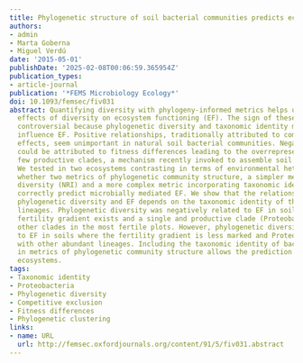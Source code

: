 ```yaml
---
title: Phylogenetic structure of soil bacterial communities predicts ecosystem functioning
authors:
- admin
- Marta Goberna
- Miguel Verdú
date: '2015-05-01'
publishDate: '2025-02-08T00:06:59.365954Z'
publication_types:
- article-journal
publication: '*FEMS Microbiology Ecology*'
doi: 10.1093/femsec/fiv031
abstract: Quantifying diversity with phylogeny-informed metrics helps understand the
  effects of diversity on ecosystem functioning (EF). The sign of these effects remains
  controversial because phylogenetic diversity and taxonomic identity may interactively
  influence EF. Positive relationships, traditionally attributed to complementarity
  effects, seem unimportant in natural soil bacterial communities. Negative relationships
  could be attributed to fitness differences leading to the overrepresentation of
  few productive clades, a mechanism recently invoked to assemble soil bacteria communities.
  We tested in two ecosystems contrasting in terms of environmental heterogeneity
  whether two metrics of phylogenetic community structure, a simpler measure of phylogenetic
  diversity (NRI) and a more complex metric incorporating taxonomic identity (PCPS),
  correctly predict microbially mediated EF. We show that the relationship between
  phylogenetic diversity and EF depends on the taxonomic identity of the main coexisting
  lineages. Phylogenetic diversity was negatively related to EF in soils where a marked
  fertility gradient exists and a single and productive clade (Proteobacteria) outcompete
  other clades in the most fertile plots. However, phylogenetic diversity was unrelated
  to EF in soils where the fertility gradient is less marked and Proteobacteria coexist
  with other abundant lineages. Including the taxonomic identity of bacterial lineages
  in metrics of phylogenetic community structure allows the prediction of EF in both
  ecosystems.
tags:
- Taxonomic identity
- Proteobacteria
- Phylogenetic diversity
- Competitive exclusion
- Fitness differences
- Phylogenetic clustering
links:
- name: URL
  url: http://femsec.oxfordjournals.org/content/91/5/fiv031.abstract
---
```

